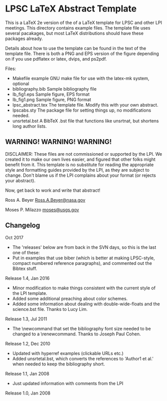 # LPSC LaTeX Abstract Template

This is a LaTeX 2e version of the of a LaTeX template for LPSC and
other LPI meetings.  This directory contains example files.  The template file
uses several pacakages, but most LaTeX distributions should have
these packages already.

Details about how to use the template can be found in the text of
the template file.  There is both a PNG and EPS version of the
figure depending on if you use pdflatex or latex, dvips, and ps2pdf.

Files:

* Makefile           example GNU make file for use with the latex-mk system, optional
* bibliography.bib   Sample bibliography file
* lb_fig1.eps        Sample figure, EPS format
* lb_fig1.png        Sample figure, PNG format
* lpsc_abstract.tex  The template file.  Modify this with your own abstract.
* lpscabs.sty        The package file for setting things up, no modifications needed.
* unsrtetal.bst      A BibTeX .bst file that functions like unsrtnat, but shortens long author lists.


## WARNING! WARNING! WARNING!

DISCLAIMER:  These files are not commissioned or supported by the
LPI.  We created it to make our own lives easier, and figured that
other folks might benefit from it.  This template is no substitute
for reading the appropriate style and formatting guides provided
by the LPI, as they are subject to change.  Don't blame us if the
LPI complains about your format (or rejects your abstract).


Now, get back to work and write that abstract!

Ross A. Beyer        Ross.A.Beyer@nasa.gov

Moses P. Milazzo            moses@usgs.gov



## Changelog

Oct 2017
- The 'releases' below are from back in the SVN days, so this is the last one of these:
- Put in examples that use biber (which is better at making LPSC-style, compact 
	numbered reference paragraphs), and commented out the Bibtex stuff.

Release 1.4, Jan 2016
- Minor modification to make things consistent with the current style 
	of the LPI template.
- Added some additional preaching about color schemes.
- Added some information about dealing with double-wide-floats and
    the science.bst file.  Thanks to Lucy Lim.

Release 1.3, Jul 2011
- The \newcommand that set the bibliography font size needed to be 
	changed to a \renewcommand.  Thanks to Joseph Paul Cohen.


Release 1.2, Dec 2010
- Updated with hyperref examples (clickable URLs etc.)
- Added unsrtetal.bst, which converts the references to 
	'Author1 et al.' when needed to keep the bibliography short.

Release 1.1, Jan 2008
- Just updated information with comments from the LPI

Release 1.0, Jan 2008
